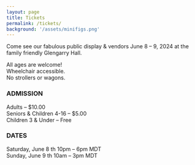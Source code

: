 ```yaml
---
layout: page
title: Tickets
permalink: /tickets/
background: '/assets/minifigs.png'
---
```


Come see our fabulous public display &amp; vendors June 8 – 9,
2024 at the family friendly Glengarry Hall.

All ages are welcome!<br/>
Wheelchair accessible.<br/>
No strollers or wagons.

### ADMISSION

Adults – $10.00<br>
Seniors &amp; Children 4-16 – $5.00<br>
Children 3 &amp; Under – Free


### DATES

Saturday, June 8 th 10pm – 6pm MDT<br>
Sunday, June 9 th 10am – 3pm MDT